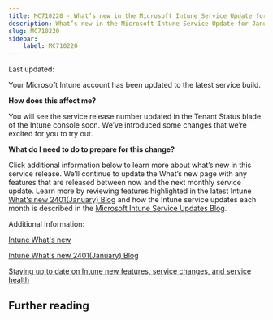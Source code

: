 ```yaml
---
title: MC710220 - What’s new in the Microsoft Intune Service Update for January 2024
description: What’s new in the Microsoft Intune Service Update for January 2024
slug: MC710220
sidebar:
    label: MC710220
---
```



Last updated: 

<p>Your Microsoft Intune account has been updated to the latest service build.</p>
<p><b>How does this affect me?</b></p>

<p>You will see the service release number updated in the Tenant Status blade of the Intune console soon. We’ve introduced some changes that we’re excited for you to try out.</p>

<p><b>What do I need to do to prepare for this change?</b></p>

<p>Click additional information below to learn more about what’s new in this service release. We’ll continue to update the What’s new page with any features that are released between now and the next monthly service update. Learn more by reviewing features highlighted in the latest Intune <a href="https://aka.ms/IntuneWN2401" target="_blank">What's new 2401(January) Blog</a> and how the Intune service updates each month is described in the <a href="https://techcommunity.microsoft.com/t5/intune-customer-success/microsoft-intune-service-updates/ba-p/358728" target="_blank">Microsoft Intune Service Updates Blog</a>.&nbsp;</p>

<p>Additional Information:</p><p><a href="https://aka.ms/intunewhatsnewtoday" target="_blank">Intune What's new</a><br></p><p><a href="https://aka.ms/IntuneWN2401" target="_blank">Intune What's new 2401(January) Blog</a></p><p><a href="https://aka.ms/MEMServiceChangeBlog" target="_blank">Staying up to date on Intune new features, service changes, and service health</a></p>

## Further reading
